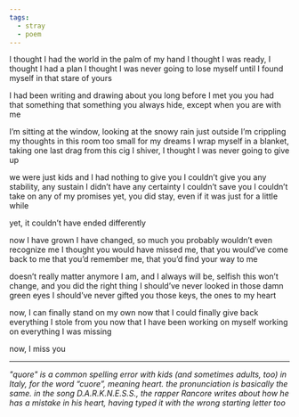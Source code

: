 ```yaml
---
tags:
  - stray
  - poem
---
```

I thought I had the world in the palm of my hand
I thought I was ready, I thought I had a plan
I thought I was never going to lose myself
until I found myself in that stare of yours

I had been writing and drawing about you long before I met you
you had that something
that something you always hide, except when you are with me

I’m sitting at the window, looking at the snowy rain just outside
I’m crippling my thoughts in this room too small for my dreams
I wrap myself in a blanket, taking one last drag from this cig
I shiver, I thought I was never going to give up

we were just kids
and I had nothing to give you
I couldn’t give you any stability, any sustain
I didn’t have any certainty
I couldn’t save you
I couldn’t take on any of my promises
yet, you did stay, even if it was just for a little while

yet, it couldn’t have ended differently

now I have grown
I have changed, so much you probably wouldn’t even recognize me
I thought you would have missed me, that you would’ve come back to me
that you’d remember me, that you’d find your way to me

doesn’t really matter anymore
I am, and I always will be, selfish
this won’t change, and you did the right thing
I should’ve never looked in those damn green eyes
I should’ve never gifted you those keys, the ones to my heart

now, I can finally stand on my own
now that I could finally give back everything I stole from you
now that I have been working on myself
working on everything I was missing

now, I miss you

---
*"quore" is a common spelling error with kids (and sometimes adults, too) in Italy, for the word “cuore”, meaning heart. the pronunciation is basically the same. in the song D.A.R.K.N.E.S.S., the rapper Rancore writes about how he has a mistake in his heart, having typed it with the wrong starting letter too*
